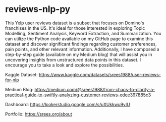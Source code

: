 # reviews-nlp-py
This Yelp user reviews dataset is a subset that focuses on Domino's franchises in the US. It's ideal for those interested in exploring Topic Modelling, Sentiment Analysis, Keyword Extraction, and Summarization. You can utilize the Python code available on my GitHub page to examine this dataset and discover significant findings regarding customer preferences, pain points, and other relevant information. Additionally, I have composed a step-by-step guide (available on my Medium blog) that will assist you in uncovering insights from unstructured data points in this dataset. I encourage you to take a look and explore the possibilities.

Kaggle Dataset: https://www.kaggle.com/datasets/srees1988/user-reviews-for-nlp

Medium Blog: https://medium.com/@srees1988/from-chaos-to-clarity-a-practical-guide-to-swiftly-analyzing-customer-reviews-edee397885c3

Dashboard: https://lookerstudio.google.com/s/uXUkkwu9vIU

Portfolio: https://srees.org/about
